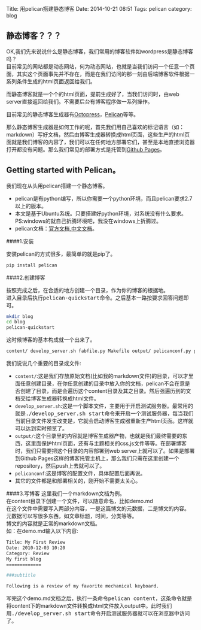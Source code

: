 Title: 用pelican搭建静态博客
Date: 2014-10-21 08:51
Tags: pelican
category: blog


静态博客？？？
--------------
OK,我们先来说说什么是静态博客，我们常用的博客软件如wordpress是静态博客吗？  
目前常见的网站都是动态网站，何为动态网站，也就是当我们访问一个任意一个页面，其实这个页面事先并不存在，而是在我们访问的那一刻由后端博客软件根据一系列条件生成的html页面返回给我们。  
  
而静态博客就是一个个的html页面，提前生成好了，当我们访问时，由web server直接返回给我们。不需要后台有博客程序做一系列操作。  
  
目前常见的静态博客生成器有[Octopress](http://octopress.org/)，[Pelican](https://github.com/getpelican/pelican)等等。  
  
那么静态博客生成器是如何工作的呢，首先我们用自己喜欢的标记语言（如：markdown）写好文档，然后由博客生成器转换成html页面，这些生产的html页面就是我们博客的内容了，我们可以在任何地方部署它们，甚至是本地直接浏览器打开都没有问题。那么我们常见的部署方式是托管到[Github Pages](https:pages.github.com)。  
  

Getting started with Pelican。
-----------------------

我们现在从头用pelican搭建一个静态博客。  

* pelican是有python编写，所以你需要一个python环境，而且pelican要求2.7以上的版本。  
* 本文是基于Ubuntu系统。只要搭建好python环境，对系统没有什么要求。PS:windows的就自己折腾环境吧，我没在windows上折腾过。  
* pelican文档：[官方文档](http://pelican.readthedocs.org/en/latest/),[中文文档](http://pelican-docs-zh-cn.readthedocs.org/en/latest/)。  



####1.安装  

安装pelican的方式很多，最简单的就是pip了。  
```bash
pip install pelican
```

####2.创建博客  

按照完成之后，在合适的地方创建一个目录，作为你的博客的根据地。  
进入目录后执行<kbd>pelican-quickstart</kbd>命令。之后基本一路按要求回答问题即可。  
```bash
mkdir blog
cd blog
pelican-quickstart
```
这时候博客的基本构成就一个出来了。
```bash
content/ develop_server.sh fabfile.py Makefile output/ pelicanconf.py publishconf.py
```
我们说说几个重要的目录或文件:  

* <code>content/</code>:这是我们存放原始文档(比如我的markdown文件)的目录，可以才里面任意创建目录，在你任意创建的目录中放入你的文档，pelican不会在意是否创建了目录，而是会遍历这个content目录及其之目录。然后强遍历到的文档交给博客生成器转换成html文件。  
* <code>develop_server.sh</code>:这是一个脚本文件，主要用于开启测试服务器。最常用的就是<kbd>./develop_server.sh start</kbd>命令来开启一个测试服务器，每当我们当前目录文件发生改变是，它就会启动博客生成器重新生产html页面。这样就可以达到实时预览了。  
* <code>output/</code>:这个目录里的内容就是博客生成器产物，也就是我们最终需要的东西，这里面保护html页面，还有与主题相关的css,js文件等等。在部署博客时，我们只需要把这个目录的内容部署到web server上就可以了。如果是部署到Github Pages这样的博客托管主机上，那么我们只需在这里创建一个repository，然后push上去就可以了。  
* <code>pelicanconf</code>:这是博客的配置文件，具体配置后面再说。  
* 其它的文件都是和部署相关的，刚开始不需要太关心。  


####3.写博客
这里我们一个markdown文档为例。  
在content目录下创建一个文件，可以随意命名，比如demo.md  
在这个文件中需要写入两部分内容，一是这篇博文的元数据，二是博文的内容。  
元数据可以写很多东西，如文章标题，时间，分类等等。  
博文的内容就是正常的markdown文档。  
如：在demo.md输入以下内容:
```bash
Title: My First Review
Date: 2010-12-03 10:20
Category: Review
My first blog
=============

###subtitle

Following is a review of my favorite mechanical keyboard.
```

写完这个demo.md文档之后，执行一条命令<kbd>pelican content</kbd>，这条命令就是将content下的markdown文件转换成html文件放入output中。此时我们用<kbd>./develop_server.sh start</kbd>命令开启测试服务器就可以在浏览器中访问了。  






